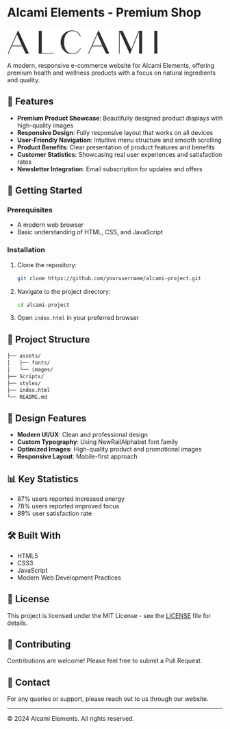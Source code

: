 # Alcami Elements - Premium Shop

![Alcami Logo](./assets/images/logo1@2x.png)

A modern, responsive e-commerce website for Alcami Elements, offering premium health and wellness products with a focus on natural ingredients and quality.

## 🌟 Features

- **Premium Product Showcase**: Beautifully designed product displays with high-quality images
- **Responsive Design**: Fully responsive layout that works on all devices
- **User-Friendly Navigation**: Intuitive menu structure and smooth scrolling
- **Product Benefits**: Clear presentation of product features and benefits
- **Customer Statistics**: Showcasing real user experiences and satisfaction rates
- **Newsletter Integration**: Email subscription for updates and offers

## 🚀 Getting Started

### Prerequisites

- A modern web browser
- Basic understanding of HTML, CSS, and JavaScript

### Installation

1. Clone the repository:
   ```bash
   git clone https://github.com/yourusername/alcami-project.git
   ```

2. Navigate to the project directory:
   ```bash
   cd alcami-project
   ```

3. Open `index.html` in your preferred browser

## 📂 Project Structure

```
├── assets/
│   ├── fonts/         
│   └── images/        
├── Scripts/          
├── styles/           
├── index.html        
└── README.md         
```

## 🎨 Design Features

- **Modern UI/UX**: Clean and professional design
- **Custom Typography**: Using NewRailAlphabet font family
- **Optimized Images**: High-quality product and promotional images
- **Responsive Layout**: Mobile-first approach

## 📊 Key Statistics

- 87% users reported increased energy
- 78% users reported improved focus
- 89% user satisfaction rate

## 🛠️ Built With

- HTML5
- CSS3
- JavaScript
- Modern Web Development Practices

## 📝 License

This project is licensed under the MIT License - see the [LICENSE](LICENSE) file for details.

## 🤝 Contributing

Contributions are welcome! Please feel free to submit a Pull Request.

## 📧 Contact

For any queries or support, please reach out to us through our website.

---

© 2024 Alcami Elements. All rights reserved.
